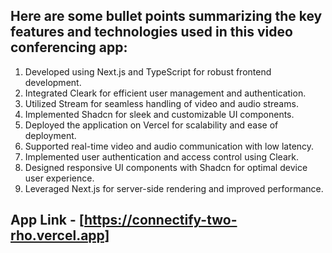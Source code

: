 
## Here are some bullet points summarizing the key features and technologies used in this video conferencing app:

1. Developed using Next.js and TypeScript for robust frontend development.
2. Integrated Cleark for efficient user management and authentication.
3. Utilized Stream for seamless handling of video and audio streams.
4. Implemented Shadcn for sleek and customizable UI components.
5. Deployed the application on Vercel for scalability and ease of deployment.
6. Supported real-time video and audio communication with low latency.
7. Implemented user authentication and access control using Cleark.
8. Designed responsive UI components with Shadcn for optimal device user experience.
9. Leveraged Next.js for server-side rendering and improved performance.

## App Link - [https://connectify-two-rho.vercel.app]
